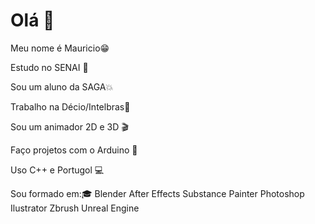  # Olá 👋   
 
Meu nome é Mauricio😁  

Estudo no SENAI 🏫

Sou um aluno da SAGA💥

Trabalho na Décio/Intelbras🏢

Sou um animador 2D e 3D 🎬  

Faço projetos com o Arduino 📱 

Uso C++ e Portugol 💻

Sou formado em:🎓
Blender
After Effects
Substance Painter
Photoshop
Ilustrator
Zbrush
Unreal Engine

 
